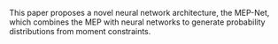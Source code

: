 This paper proposes a novel neural network architecture, the MEP-Net, which combines the MEP with neural networks to generate probability distributions from moment constraints. 
